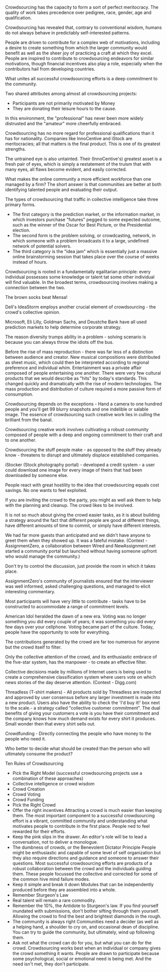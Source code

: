 
Crowdsourcing has the capacity to form a sort of perfect meritocracy. The quality of work takes precedence over pedigree, race, gender, age and qualification.

Crowdsourcing has revealed that, contrary to conventional wisdom, humans do not always behave in predictably self-interested patterns.

People are driven to contribute for a complex web of motivations, including a desire to create something from which the larger community would benefit as well as the sheer joy of practicing a craft at which they excel. People are inspired to contribute to crowdsourcing endeavors for similar motivations, though financial incentives also play a role, especially when the contributors hail from developing countries.

What unites all successful crowdsourcing efforts is a deep commitment to the community.

Two shared attributes among almost all crowdsourcing projects:
- Participants are not primarily motivated by Money
- They are donating their leisure hours to the cause.

In this environment, the "professional" has never been more widely distrusted and the "amateur" more cheerfully embraced.

Crowdsourcing has no more regard for professional qualifications than it has for nationality. Companies like InnoCentive and iStock are meritocracies; all that matters is the final product. This is one of its greatest strengths.

The untrained eye is also untainted. Their (InnoCentive's) greatest asset is a fresh pair of eyes, which is simply a restatement of the truism that with many eyes, all flaws become evident, and easily corrected.

What makes the online community a more efficient workforce than one managed by a firm? The short answer is that communities are better at both identifying talented people and evaluating their output.

The types of crowdsourcing that traffic in collective intelligence take three primary forms.
- The first category is the prediction market, or the information market, in which investors purchase "futures" pegged to some expected outcome, such as the winner of the Oscar for Best Picture, or the Presidential election.
- The second form is the problem solving, or crowdcasting, network, in which someone with a problem broadcasts it to a large, undefined network of potential solvers.
- The third category is the "idea jam" which is essentially just a massive online brainstorming session that takes place over the course of weeks instead of hours.

Crowdsourcing is rooted in a fundamentally egalitarian principle: every individual possesses some knowledge or talent tat some other individual will find valuable. In the broadest terms, crowdsourcing involves making a connection between the two.

The brown socks beat Mensa!

Dell's IdeaStorm employs another crucial element of crowdsourcing - the crowd's collective opinion.

Microsoft, Eli Lilly, Goldman Sachs, and Deustche Bank have all used prediction markets to help determine corporate strategy.

The reason diversity trumps ability in a problem - solving scenario is because you can always throw the idiots off the bus.

Before the rise of mass reproduction - there was far less of a distinction between audience and creator. New musical compositions were distributed as sheet music, which could then be interpreted according to regional preference and individual whim. Entertainment was a private affair composed of people entertaining one another. There were very few cultural products that we would describe as "hits" by today's standards. This changed quickly and dramatically with the rise of modern technologies. The mass production and distribution of culture required a more passive form of consumption.

Crowdsourcing depends on the exceptions - Hand a camera to one hundred people and you'll get 99 blurry snapshots and one indelible or salable image. The essence of crowdsourcing such creative work lies in culling the brilliant from the banal.

Crowdsourcing creative work involves cultivating a robust community composed of people with a deep and ongoing commitment to their craft and to one another.

Crowdsourcing the stuff people make - as opposed to the stuff they already know - threatens to disrupt and ultimately displace established companies.

iStocker (Stock photography portal) - developed a credit system - a user could download one image for every image of theirs that had been downloaded by someone else.

People react with great hostility to the idea that crowdsourcing equals cost savings. No one wants to feel exploited.

If you are inviting the crowd to the party, you might as well ask them to help with the planning and cleanup. The crowd likes to be involved.

It is not so much about giving the crowd easier tasks, as it is about building a strategy around the fact that different people are good at different things, have different amounts of time to commit, or simply have different interests.

We had far more guests than anticipated and we didn't have anyone to greet them when they showed up. It was a fateful mistake. (Context - AssignmentZero, a collaboration between Wired and NewAssignment.net started a community portal but launched without having someone upfront who would manage the community.)

Don't try to control the discussion, just provide the room in which it takes place.

AssignmentZero's community of journalists ensured that the interviewer was well informed, asked challenging questions, and managed to elicit interesting commentary.

Most participants will have very little to contribute - tasks have to be constructed to accommodate a range of commitment levels.

American Idol heralded the dawn of a new era. Voting was no longer something you did every couple of years; it was something you did every few days over your cellphone. Voting became part of the culture. Today, people have the opportunity to vote for everything.

The contributions generated by the crowd are far too numerous for anyone but the crowd itself to filter.

Only the collective attention of the crowd, and its enthusiastic embrace of the five-star system, has the manpower - to create an effective filter.

Collective decisions made by millions of Internet users is being used to create a comprehensive classification system where users vote on which news stories of the day deserve attention. (Context - Digg.com)

Threadless (T-shirt makers) - All products sold by Threadless are inspected and approved by user consensus before any larger investment is made into a new product. Users also have the ability to check the 'I'd buy it!' box next to the scale.- a strategy called "collective customer commitment". The dual benefits of giving your customers a vote is you have their commitment and the company knows how much demand exists for every shirt it produces. Small wonder then that every shirt sells out.

Crowdfunding - Directly connecting the people who have money to the people who need it.

Who better to decide what should be created than the person who will ultimately consume the product?

Ten Rules of Crowdsourcing
- Pick the Right Model (successful crowdsourcing projects use a combination of these approaches)
- Collective intelligence or crowd wisdom
- Crowd Creation
- Crowd Voting
- Crowd Funding
- Pick the Right Crowd
- Offer the right incentives
Attracting a crowd is much easier than keeping them. The most important component to a successful crowdsourcing effort is a vibrant, committed community and understanding what motivates people to contribute in the first place. People ned to feel rewarded for their efforts.
- Keep the pink slips in the drawer.
An editor's role will be to lead a conversation, not to deliver a monologue.
- The dumbness of crowds, or the Benevolent Dictator Principle
People might be enthusiastic and capable of some level of self organization but they also require directions and guidance and someone to answer their questions. Most successful crowdsourcing efforts are products of a robust collaboration between the crowd and the individuals guiding them. These people focussed the collective and corrected for some of the common hive mind failure modes.
- Keep it simple and break it down
Modules that can be independently produced before they are assembled into a whole.
- Remember Sturgeon's Law
- Real talent will remain a rare commodity.
- Remember the 10%, the Antidote to Sturgeon's law.
If you find yourself inundated with submissions, don't bother sifting through them yourself. Allowing the crowd to find the best and brightest diamonds in the rough.
- The community is always right
Communities need a decider (as well as a helping hand, a shoulder to cry on, and occasional dean of discipline. You can try to guide the community, but ultimately, wind up following them.
- Ask not what the crowd can do for you, but what you can do for the crowd.
Crowdsourcing works best when an individual or company gives the crowd something it wants. People are drawn to participate because some psychological, social or emotional need is being met. And the need isn't met, they don't participate. 
